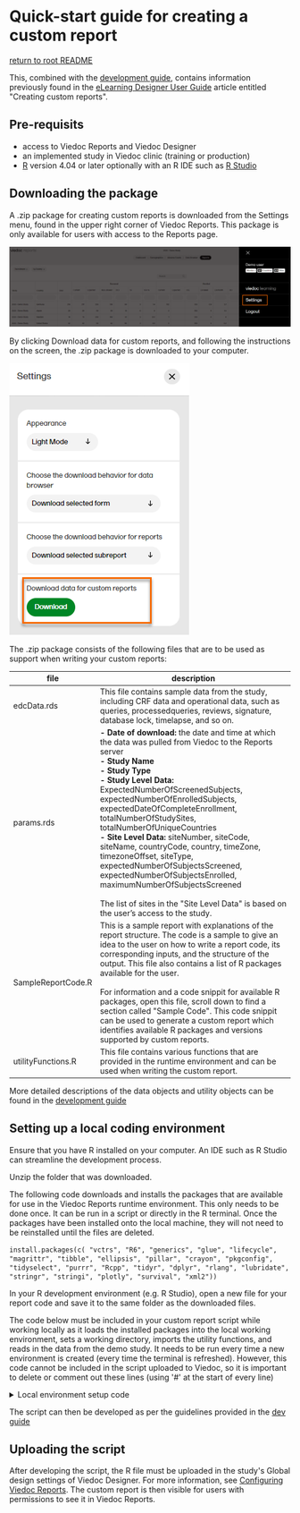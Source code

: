 # Quick-start guide for creating a custom report
[return to root README](../README.md)

This, combined with the [development guide](./dev-guide.md), contains information previously found in the [eLearning Designer User Guide](https://help.viedoc.net/c/e311e6/) article entitled "Creating custom reports".
## Pre-requisits
- access to Viedoc Reports and Viedoc Designer 
- an implemented study in Viedoc clinic (training or production)
- [R](https://cran.rstudio.com/) version 4.04 or later optionally with an R IDE such as [R Studio](https://posit.co/products/open-source/rstudio/)

## Downloading the package
A .zip package for creating custom reports is downloaded from the Settings menu, found in the upper right corner of Viedoc Reports. This package is only available for users with access to the Reports page.

![reports_settings_menu](./assets/settings_menu_4_72.png?raw=true)

By clicking Download data for custom reports, and following the instructions on the screen, the .zip package is downloaded to your computer.

![reports_settings_menu](./assets/custom_reports_4_72.png?raw=true)

The .zip package consists of the following files that are to be used as support when writing your custom reports:

|file|description|
|-|-|
|edcData.rds| This file contains sample data from the study, including CRF data and operational data, such as queries, processedqueries, reviews, signature, database lock, timelapse, and so on.| 
| params.rds | **- Date of download:** the date and time at which the data was pulled from Viedoc to the Reports server   <br> **- Study Name**  <br>  **- Study Type**  <br>  **- Study Level Data:** ExpectedNumberOfScreenedSubjects, expectedNumberOfEnrolledSubjects,  expectedDateOfCompleteEnrollment, totalNumberOfStudySites, totalNumberOfUniqueCountries  <br> **- Site Level Data:** siteNumber, siteCode, siteName, countryCode, country, timeZone, timezoneOffset, siteType, expectedNumberOfSubjectsScreened, expectedNumberOfSubjectsEnrolled, maximumNumberOfSubjectsScreened <br>  <br> The list of sites in the "Site Level Data" is based on the user’s access to the study.|
| SampleReportCode.R | This is a sample report with explanations of the report structure. The code is a sample to give an idea to the user on how to write a report code, its corresponding inputs, and the structure of the output. This file also contains a list of R packages available for the user.<br><br> For information and a code snippit for available R packages, open this file, scroll down to find a section called "Sample Code". This code snippit can be used to generate a custom report which identifies available R packages and versions supported by custom reports.|
| utilityFunctions.R | This file contains various functions that are provided in the runtime environment and can be used when writing the custom report.|

More detailed descriptions of the data objects and utility objects can be found in the [development guide](./dev-guide.md)

## Setting up a local coding environment
Ensure that you have R installed on your computer. An IDE such as R Studio can streamline the development process.

Unzip the folder that was downloaded.

The following code downloads and installs the packages that are available for use in the Viedoc Reports runtime environment. This only needs to be done once. It can be run in a script or directly in the R terminal. Once the packages have been installed onto the local machine, they will not need to be reinstalled until the files are deleted. 

```
install.packages(c( "vctrs", "R6", "generics", "glue", "lifecycle", "magrittr", "tibble", "ellipsis", "pillar", "crayon", "pkgconfig", "tidyselect", "purrr", "Rcpp", "tidyr", "dplyr", "rlang", "lubridate", "stringr", "stringi", "plotly", "survival", "xml2"))
```

In your R development environment (e.g. R Studio), open a new file for your report code and save it to the same folder as the downloaded files.

The code below must be included in your custom report script while working locally as it loads the installed packages into the local working environment, sets a working directory, imports the utility functions, and reads in the data from the demo study. It needs to be run every time a new environment is created (every time the terminal is refreshed). However, this code cannot be included in the script uploaded to Viedoc, so it is important to delete or comment out these lines (using '#' at the start of every line)


<details><summary> Local environment setup code </summary>

```
library(vctrs)
library(R6)
library(generics)
library(glue)
library(lifecycle)
library(magrittr)
library(tibble)
library(ellipsis)
library(pillar)
library(crayon)
library(pkgconfig)
library(tidyselect)
library(purrr)
library(Rcpp)
library(tidyr)
library(dplyr)
library(rlang)
library(lubridate)
library(stringr)
library(stringi)
library(plotly)
library(survival)
library(xml2)

setwd("C:\\Users\\SvenSvensson\\Downloads\\SampleForCustomReports")
source("utilityFunctions.R", local = T)
edcData <- readRDS("edcData.rds")
params <- readRDS("params.rds")
metadata <- readRDS("metadata.rds")
```

> [!IMPORTANT] 
> Make sure to change the file path in `setwd` to point to the folder where your custom report is stored.

</details>

The script can then be developed as per the guidelines provided in the [dev guide](dev-guide.md)

## Uploading the script
After developing the script, the R file must be uploaded in the study's Global design settings of Viedoc Designer. For more information, see [Configuring Viedoc Reports](https://help.viedoc.net/c/e311e6/326d81/en/). The custom report is then visible for users with permissions to see it in Viedoc Reports.

